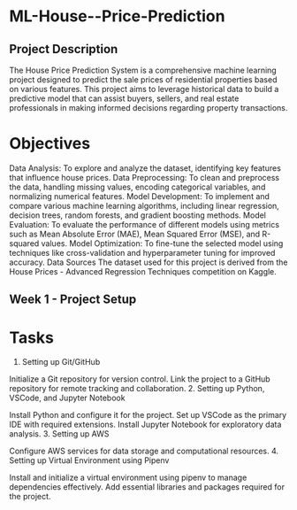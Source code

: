 # ML-House--Price-Prediction

## Project Description
The House Price Prediction System is a comprehensive machine learning project designed to predict the sale prices of residential properties based on various features. This project aims to leverage historical data to build a predictive model that can assist buyers, sellers, and real estate professionals in making informed decisions regarding property transactions.

# Objectives
Data Analysis: To explore and analyze the dataset, identifying key features that influence house prices.
Data Preprocessing: To clean and preprocess the data, handling missing values, encoding categorical variables, and normalizing numerical features.
Model Development: To implement and compare various machine learning algorithms, including linear regression, decision trees, random forests, and gradient boosting methods.
Model Evaluation: To evaluate the performance of different models using metrics such as Mean Absolute Error (MAE), Mean Squared Error (MSE), and R-squared values.
Model Optimization: To fine-tune the selected model using techniques like cross-validation and hyperparameter tuning for improved accuracy.
Data Sources
The dataset used for this project is derived from the House Prices - Advanced Regression Techniques competition on Kaggle.

## Week 1 - Project Setup
# Tasks
1. Setting up Git/GitHub

Initialize a Git repository for version control.
Link the project to a GitHub repository for remote tracking and collaboration.
2. Setting up Python, VSCode, and Jupyter Notebook

Install Python and configure it for the project.
Set up VSCode as the primary IDE with required extensions.
Install Jupyter Notebook for exploratory data analysis.
3. Setting up AWS

Configure AWS services for data storage and computational resources.
4. Setting up Virtual Environment using Pipenv

Install and initialize a virtual environment using pipenv to manage dependencies effectively.
Add essential libraries and packages required for the project.
